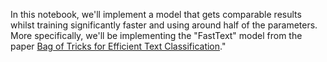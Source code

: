 In this notebook, we'll implement a model that gets comparable results whilst training significantly faster and using around half of the parameters. 
More specifically, we'll be implementing the "FastText" model from the paper 
[Bag of Tricks for Efficient Text Classification](https://arxiv.org/abs/1607.01759)."
   

